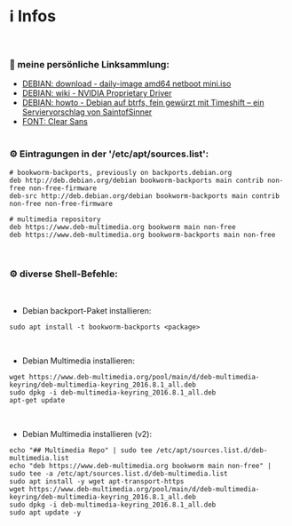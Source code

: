 # ℹ️ Infos
 ⠀ ⠀ ⠀ ⠀ ⠀ ⠀ 
 ⠀ ⠀ ⠀ ⠀ ⠀ ⠀ 
### 🔗 meine persönliche Linksammlung:
- [DEBIAN: download - daily-image amd64 netboot mini.iso](https://d-i.debian.org/daily-images/amd64/daily/netboot/mini.iso)  
- [DEBIAN: wiki - NVIDIA Proprietary Driver](https://wiki.debian.org/NvidiaGraphicsDrivers)  
- [DEBIAN: howto - Debian auf btrfs, fein gewürzt mit Timeshift – ein Serviervorschlag von SaintofSinner](https://saintofsinner.de/debian-auf-btrfs-fein-gewuerzt-mit-timeshift-ein-serviervorschlag/)  
- [FONT: Clear Sans](https://www.fontsquirrel.com/fonts/clear-sans)  
 ⠀ ⠀ ⠀ ⠀ ⠀ ⠀ 
 ⠀ ⠀ ⠀ ⠀ ⠀ ⠀ 
### ⚙️ Eintragungen in der '/etc/apt/sources.list':
```
# bookworm-backports, previously on backports.debian.org
deb http://deb.debian.org/debian bookworm-backports main contrib non-free non-free-firmware  
deb-src http://deb.debian.org/debian bookworm-backports main contrib non-free non-free-firmware  

# multimedia repository
deb https://www.deb-multimedia.org bookworm main non-free
deb https://www.deb-multimedia.org bookworm-backports main non-free
```
 ⠀ ⠀ ⠀ ⠀ ⠀ ⠀ ⠀ ⠀
 ⠀ ⠀ ⠀ ⠀ ⠀ ⠀ 
### ⚙️ diverse Shell-Befehle:
 ⠀ ⠀ ⠀ ⠀ ⠀ 
- Debian backport-Paket installieren:
```
sudo apt install -t bookworm-backports <package>
```
 ⠀ ⠀ ⠀ ⠀ ⠀ 
 ⠀ ⠀ ⠀ ⠀ ⠀ 
- Debian Multimedia installieren:
```
wget https://www.deb-multimedia.org/pool/main/d/deb-multimedia-keyring/deb-multimedia-keyring_2016.8.1_all.deb
sudo dpkg -i deb-multimedia-keyring_2016.8.1_all.deb
apt-get update
```
 ⠀ ⠀ ⠀ ⠀ ⠀ 
  ⠀ ⠀ ⠀ ⠀ ⠀ 
- Debian Multimedia installieren (v2):
```
echo "## Multimedia Repo" | sudo tee /etc/apt/sources.list.d/deb-multimedia.list
echo "deb https://www.deb-multimedia.org bookworm main non-free" | sudo tee -a /etc/apt/sources.list.d/deb-multimedia.list
sudo apt install -y wget apt-transport-https
wget https://www.deb-multimedia.org/pool/main/d/deb-multimedia-keyring/deb-multimedia-keyring_2016.8.1_all.deb
sudo dpkg -i deb-multimedia-keyring_2016.8.1_all.deb
sudo apt update -y
```

 ⠀ ⠀ ⠀ ⠀ ⠀ ⠀ ⠀ ⠀
 
